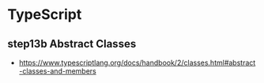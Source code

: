 # TypeScript

## step13b Abstract Classes

- https://www.typescriptlang.org/docs/handbook/2/classes.html#abstract-classes-and-members
